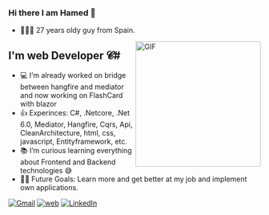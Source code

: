### Hi there I am Hamed 👋
- 🙋🏻‍♂️ 27 years oldy guy from Spain.

<img align="right" alt="GIF" height="250px"  src="https://i.imgur.com/9wQrIbR.png" />

## I'm web Developer 𝓒# 
- 💻 I’m already worked on bridge between hangfire and mediator and now working on FlashCard with blazor 
- 👍 Experinces: C#, .Netcore, .Net 6.0, Mediator, Hangfire, Cqrs, Api, CleanArchitecture, html, css, javascript, Entityframework, etc.
- 📚 I’m curious learning everything about Frontend and Backend technologies 😅
- 💪🏼 Future Goals: Learn more and get better at my job and implement own applications.

[![Gmail](https://icons.iconarchive.com/icons/ncrow/mega-pack-1/48/Gmail-icon.png)](mailto:fttcab@gmail.com)
[![web](https://icons.iconarchive.com/icons/simon-cook/xtra-orange/48/HTTP-icon.png)](https://7net.nl)
[![LinkedIn](https://icons.iconarchive.com/icons/designbolts/ios8-style-social/48/Linkedin-icon.png)](https://www.linkedin.com/in/hamed-s-h/)
